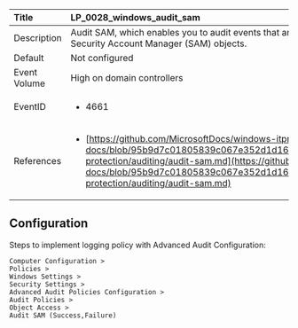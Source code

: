 | Title          | LP_0028_windows_audit_sam                                                                     |
|:---------------|:--------------------------------------------------------------------------------|
| Description    | Audit SAM, which enables you to audit events that are  generated by attempts to access Security Account Manager  (SAM) objects.                                                               |
| Default        | Not configured                                                                   |
| Event Volume   | High on domain controllers                                                                    |
| EventID        | <ul><li>4661</li></ul>         |
| References     | <ul><li>[https://github.com/MicrosoftDocs/windows-itpro-docs/blob/95b9d7c01805839c067e352d1d16702604b15f11/windows/security/threat-protection/auditing/audit-sam.md](https://github.com/MicrosoftDocs/windows-itpro-docs/blob/95b9d7c01805839c067e352d1d16702604b15f11/windows/security/threat-protection/auditing/audit-sam.md)</li></ul> |



## Configuration

Steps to implement logging policy with Advanced Audit Configuration:
```
Computer Configuration > 
Policies > 
Windows Settings > 
Security Settings > 
Advanced Audit Policies Configuration > 
Audit Policies > 
Object Access > 
Audit SAM (Success,Failure)
```


